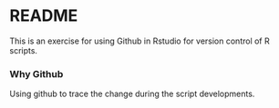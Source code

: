 # README 
This is an exercise for using Github in Rstudio for version control of R scripts.

### Why Github
Using github to trace the change during the script developments.